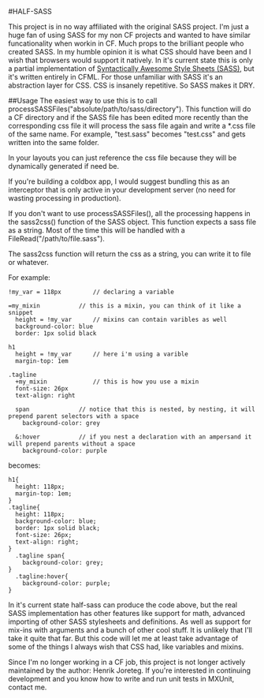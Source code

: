 #HALF-SASS

This project is in no way affiliated with the original SASS project. I'm just a huge fan of using SASS for my non CF projects and wanted to have similar funcationality when workin in CF. Much props to the brilliant people who created SASS. In my humble opinion it is what CSS should have been and I wish that browsers would support it natively.
In it's current state this is only a partial implementation of [Syntactically Awesome Style Sheets (SASS)](http://sass-lang.com/), but it's written entirely in CFML.
For those unfamiliar with SASS it's an abstraction layer for CSS. CSS is insanely repetitive. So SASS makes it DRY.

##Usage
The easiest way to use this is to call processSASSFiles("absolute/path/to/sass/directory"). This function will do a CF directory and if the SASS file has been edited more recently than the corresponding css file it will process the sass file again and write a *.css file of the same name. For example, "test.sass" becomes "test.css" and gets written into the same folder. 

In your layouts you can just reference the css file because they will be dynamically generated if need be.

If you're building a coldbox app, I would suggest bundling this as an interceptor that is only active in your development server (no need for wasting processing in production).

If you don't want to use processSASSFiles(), all the processing happens in the sass2css() function of the SASS object. This function expects a sass file as a string. Most of the time this will be handled with a FileRead("/path/to/file.sass").

The sass2css function will return the css as a string, you can write it to file or whatever.

For example:

    !my_var = 118px 		// declaring a variable

    =my_mixin 			// this is a mixin, you can think of it like a snippet 
      height = !my_var 		// mixins can contain varibles as well
      background-color: blue
      border: 1px solid black

    h1
      height = !my_var 		// here i'm using a varible
      margin-top: 1em

    .tagline
      +my_mixin 			// this is how you use a mixin
      font-size: 26px
      text-align: right

      span				// notice that this is nested, by nesting, it will prepend parent selectors with a space
        background-color: grey
	
      &:hover			// if you nest a declaration with an ampersand it will prepend parents without a space 	
        background-color: purple

becomes:

    h1{
      height: 118px;
      margin-top: 1em;
    }
    .tagline{
      height: 118px;
      background-color: blue;
      border: 1px solid black;
      font-size: 26px;
      text-align: right;
    }
      .tagline span{
        background-color: grey;
    }
      .tagline:hover{
        background-color: purple;
    }
    
In it's current state half-sass can produce the code above, but the real SASS implementation has other features like support for math, advanced importing of other SASS stylesheets and definitions. As well as support for mix-ins with arguments and a bunch of other cool stuff.
It is unlikely that I'll take it quite that far. But this code will let me at least take advantage of some of the things I always wish that CSS had, like variables and mixins.

Since I'm no longer working in a CF job, this project is not longer actively maintained by the author: Henrik Joreteg. If you're interested in continuing development and you know how to write and run unit tests in MXUnit, contact me.